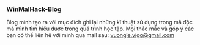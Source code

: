 ### WinMalHack-Blog

Blog mình tạo ra với mục đích ghi lại những kĩ thuật sử dụng trong mã độc mà mình tìm hiểu được trong quá trình học tập.
Mọi thắc mắc và góp ý các bạn có thể liên hệ với mình qua mail sau: vuongle.vigo@gmail.com

